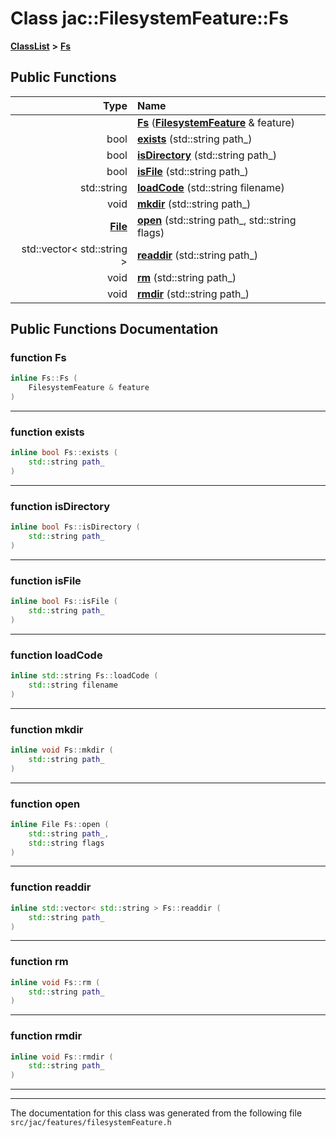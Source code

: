 

# Class jac::FilesystemFeature::Fs



[**ClassList**](annotated.md) **>** [**Fs**](classjac_1_1FilesystemFeature_1_1Fs.md)










































## Public Functions

| Type | Name |
| ---: | :--- |
|   | [**Fs**](#function-fs) ([**FilesystemFeature**](classjac_1_1FilesystemFeature.md) & feature) <br> |
|  bool | [**exists**](#function-exists) (std::string path\_) <br> |
|  bool | [**isDirectory**](#function-isdirectory) (std::string path\_) <br> |
|  bool | [**isFile**](#function-isfile) (std::string path\_) <br> |
|  std::string | [**loadCode**](#function-loadcode) (std::string filename) <br> |
|  void | [**mkdir**](#function-mkdir) (std::string path\_) <br> |
|  [**File**](classjac_1_1File.md) | [**open**](#function-open) (std::string path\_, std::string flags) <br> |
|  std::vector&lt; std::string &gt; | [**readdir**](#function-readdir) (std::string path\_) <br> |
|  void | [**rm**](#function-rm) (std::string path\_) <br> |
|  void | [**rmdir**](#function-rmdir) (std::string path\_) <br> |




























## Public Functions Documentation




### function Fs 

```C++
inline Fs::Fs (
    FilesystemFeature & feature
) 
```




<hr>



### function exists 

```C++
inline bool Fs::exists (
    std::string path_
) 
```




<hr>



### function isDirectory 

```C++
inline bool Fs::isDirectory (
    std::string path_
) 
```




<hr>



### function isFile 

```C++
inline bool Fs::isFile (
    std::string path_
) 
```




<hr>



### function loadCode 

```C++
inline std::string Fs::loadCode (
    std::string filename
) 
```




<hr>



### function mkdir 

```C++
inline void Fs::mkdir (
    std::string path_
) 
```




<hr>



### function open 

```C++
inline File Fs::open (
    std::string path_,
    std::string flags
) 
```




<hr>



### function readdir 

```C++
inline std::vector< std::string > Fs::readdir (
    std::string path_
) 
```




<hr>



### function rm 

```C++
inline void Fs::rm (
    std::string path_
) 
```




<hr>



### function rmdir 

```C++
inline void Fs::rmdir (
    std::string path_
) 
```




<hr>

------------------------------
The documentation for this class was generated from the following file `src/jac/features/filesystemFeature.h`

